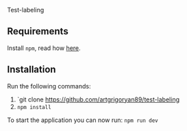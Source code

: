  Test-labeling

## Requirements

Install `npm`, read how [here](https://docs.npmjs.com/cli/install).

## Installation

Run the following commands:
1. `git clone https://github.com/artgrigoryan89/test-labeling
2. `npm install`

To start the application you can now run: `npm run dev`